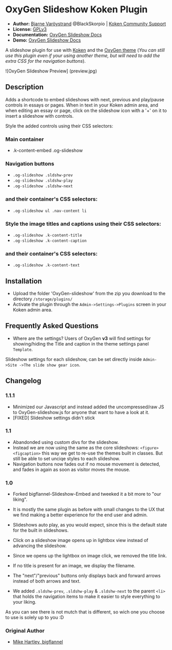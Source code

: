 # OxyGen Slideshow Koken Plugin

* **Author:** [Bjarne Varöystrand](http://varoystrand.se) @BlackSkorpio | [Koken Community Support](http://kokensupport.com)
* **License:** [GPLv3](http://www.gnu.org/licenses/gpl.html)
* **Documentation:** [OxyGen Slideshow Docs](http://docs.kokensupport.com/)
* **Demo:**  [OxyGen Slideshow Docs](http://docs.kokensupport.com/)

A slideshow plugin for use with [Koken](http://koken.me) and the [OxyGen theme](http://oxygen.kokensupport.com/) (_You can still use this plugin even if your using another theme, but will need to add the extra CSS for the navigation buttons_).

![OxyGen Slideshow Preview] (preview.jpg)
## Description
Adds a shortcode to embed slideshows with next, previous and play/pause controls in essays or pages.
When in text in your Koken admin area, and when editing an essay or page, click on the slideshow icon with a '+' on it to insert a slideshow with controls.

Style the added controls using their CSS selectors:
### Main container
* .k-content-embed .og-slideshow

### Navigation buttons
* `.og-slideshow .sldshw-prev`
* `.og-slideshow .sldshw-play`
* `.og-slideshow .sldshw-next`

### and their container's CSS selectors:
* `.og-slideshow ul .nav-content li`

### Style the image titles and captions using their CSS selectors:
* `.og-slideshow .k-content-title`
* `.og-slideshow .k-content-caption`

### and their container's CSS selectors:
* `.og-slideshow .k-content-text`

## Installation
* Upload the folder 'OxyGen-slideshow' from the zip you download to the directory `/storage/plugins/`
* Activate the plugin through the `Admin->Settings->Plugins` screen in your Koken admin area.

## Frequently Asked Questions
* Where are the settings?
Users of OxyGen **v3** will find settings for showing/hiding the Title and caption in the theme settings panel `Template`.

Slideshow settings for each slideshow, can be set directly inside `Admin->Site ->The slide show gear icon`.

## Changelog

### 1.1.1
* Minimized our Javascript and instead added the uncompressed/raw JS to OxyGen-slideshow.js for anyone that want to have a look at it.
* [FIXED] Slideshow settings didn't stick

### 1.1
* Abandonded using custom divs for the slideshow.
* Instead we are now using the same as the core slideshows: `<figure>` `<figcaption>` this way we get to re-use the themes built in classes. But still be able to set unciqe styles to each slideshow.
* Navigation buttons now fades out if no mouse movement is detected, and fades in again as soon as visitor moves the mouse.

### 1.0
* Forked bigflannel-Slideshow-Embed and tweeked it a bit more to "our liking".
* It is mostly the same plugin as before with small changes to the UX that we find making a better experience for the end user and admin.

* Slideshows auto play, as you would expect, since this is the default state for the built in slideshows.
* Click on a slideshow image opens up in lightbox view instead of advancing the slideshow.
* Since we opens up the lightbox on image click, we removed the title link.
* If no title is present for an image, we display the filename.
* The "next"/"previous" buttons only displays back and forward arrows instead of both arrows and text.
* We added `.sldshw-prev`, `.sldshw-play` & `.sldshw-next` to the parent `<li>` that holds the navigation items to make it easier to style everything to your liking.

As you can see there is not mutch that is different, so wich one you choose to use is solely up to you :D

### Original Author
* [Mike Hartley, bigflannel](http://bigflannel.com)

